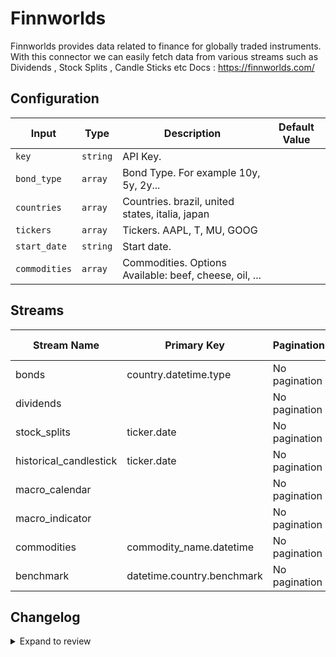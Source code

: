 # Finnworlds
Finnworlds provides data related to finance for globally traded instruments.
With this connector we can easily fetch data from various streams such as Dividends , Stock Splits , Candle Sticks etc
Docs : https://finnworlds.com/

## Configuration

| Input | Type | Description | Default Value |
|-------|------|-------------|---------------|
| `key` | `string` | API Key.  |  |
| `bond_type` | `array` | Bond Type. For example 10y, 5y, 2y... |  |
| `countries` | `array` | Countries. brazil, united states, italia, japan |  |
| `tickers` | `array` | Tickers. AAPL, T, MU, GOOG |  |
| `start_date` | `string` | Start date.  |  |
| `commodities` | `array` | Commodities. Options Available: beef, cheese, oil, ... |  |

## Streams
| Stream Name | Primary Key | Pagination | Supports Full Sync | Supports Incremental |
|-------------|-------------|------------|---------------------|----------------------|
| bonds | country.datetime.type | No pagination | ✅ |  ❌  |
| dividends |  | No pagination | ✅ |  ❌  |
| stock_splits | ticker.date | No pagination | ✅ |  ❌  |
| historical_candlestick | ticker.date | No pagination | ✅ |  ✅  |
| macro_calendar |  | No pagination | ✅ |  ❌  |
| macro_indicator |  | No pagination | ✅ |  ❌  |
| commodities | commodity_name.datetime | No pagination | ✅ |  ❌  |
| benchmark | datetime.country.benchmark | No pagination | ✅ |  ❌  |

## Changelog

<details>
  <summary>Expand to review</summary>

| Version          | Date              | Pull Request | Subject        |
|------------------|-------------------|--------------|----------------|
| 0.0.17 | 2025-04-05 | [57245](https://github.com/airbytehq/airbyte/pull/57245) | Update dependencies |
| 0.0.16 | 2025-03-29 | [56478](https://github.com/airbytehq/airbyte/pull/56478) | Update dependencies |
| 0.0.15 | 2025-03-22 | [55980](https://github.com/airbytehq/airbyte/pull/55980) | Update dependencies |
| 0.0.14 | 2025-03-08 | [55287](https://github.com/airbytehq/airbyte/pull/55287) | Update dependencies |
| 0.0.13 | 2025-03-01 | [54923](https://github.com/airbytehq/airbyte/pull/54923) | Update dependencies |
| 0.0.12 | 2025-02-22 | [54412](https://github.com/airbytehq/airbyte/pull/54412) | Update dependencies |
| 0.0.11 | 2025-02-15 | [53773](https://github.com/airbytehq/airbyte/pull/53773) | Update dependencies |
| 0.0.10 | 2025-02-08 | [53374](https://github.com/airbytehq/airbyte/pull/53374) | Update dependencies |
| 0.0.9 | 2025-02-01 | [52806](https://github.com/airbytehq/airbyte/pull/52806) | Update dependencies |
| 0.0.8 | 2025-01-25 | [52340](https://github.com/airbytehq/airbyte/pull/52340) | Update dependencies |
| 0.0.7 | 2025-01-18 | [51630](https://github.com/airbytehq/airbyte/pull/51630) | Update dependencies |
| 0.0.6 | 2025-01-11 | [51099](https://github.com/airbytehq/airbyte/pull/51099) | Update dependencies |
| 0.0.5 | 2024-12-28 | [50519](https://github.com/airbytehq/airbyte/pull/50519) | Update dependencies |
| 0.0.4 | 2024-12-21 | [50049](https://github.com/airbytehq/airbyte/pull/50049) | Update dependencies |
| 0.0.3 | 2024-12-14 | [49513](https://github.com/airbytehq/airbyte/pull/49513) | Update dependencies |
| 0.0.2 | 2024-12-12 | [49206](https://github.com/airbytehq/airbyte/pull/49206) | Update dependencies |
| 0.0.1 | 2024-11-05 | | Initial release by [@marcosmarxm](https://github.com/marcosmarxm) via Connector Builder |

</details>
